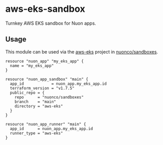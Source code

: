 # aws-eks-sandbox

Turnkey AWS EKS sandbox for Nuon apps.

## Usage

This module can be used via the
[aws-eks](https://github.com/nuonco/sandboxes/aws-eks) project in
[nuonco/sandboxes](https://github.com/nuonco/sandboxes).

```hcl
resource "nuon_app" "my_eks_app" {
  name = "my_eks_app"
}

resource "nuon_app_sandbox" "main" {
  app_id            = nuon_app.my_eks_app.id
  terraform_version = "v1.7.5"
  public_repo = {
    repo      = "nuonco/sandboxes"
    branch    = "main"
    directory = "aws-eks"
  }
}

resource "nuon_app_runner" "main" {
  app_id      = nuon_app.my_eks_app.id
  runner_type = "aws-eks"
}
```
